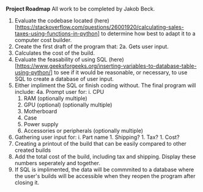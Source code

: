 **Project Roadmap**
All work to be completed by Jakob Beck.

1. Evaluate the codebase located (here)[https://stackoverflow.com/questions/26001920/calculating-sales-taxes-using-functions-in-python] to determine how best to adapt it to a computer cost builder.
2. Create the first draft of the program that:
  2a. Gets user input.
  1. Calculates the cost of the build.
3. Evaluate the feasability of using SQL (here)[https://www.geeksforgeeks.org/inserting-variables-to-database-table-using-python/] to see if it would be reasonable, or necessary, to use SQL to create a database of user input.
1. Either impliment the SQL or finish coding without. The final program will include:
  4a. Prompt user for:
    i. CPU
    1. RAM (optionally multiple)
    1. GPU (optional) (optionally multiple)
    1. Motherboard
    1. Case
    1. Power supply
    1. Accessories or peripherals (optionally multiple)
  1. Gathering user input for:
    i. Part name
    1. Shipping?
    1. Tax?
    1. Cost?
   1. Creating a printout of the build that can be easily compared to other created builds
   1. Add the total cost of the build, including tax and shipping. Display these numbers seperately and together.
   1. If SQL is implimented, the data will be commmited to a database where the user's builds will be accessible when they reopen the program after closing it.
  
